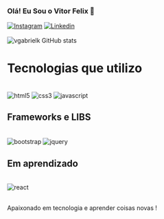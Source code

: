 ### Olá! Eu Sou o Vitor Felix 👋

[![Instagram](https://img.shields.io/badge/Instagram-E4405F?style=for-the-badge&logo=instagram&logoColor=white)](https://instagram.com/vgfelixx)
[![Linkedin](https://img.shields.io/badge/LinkedIn-0077B5?style=for-the-badge&logo=linkedin&logoColor=white)](https://www.linkedin.com/in/vitorfelix03/)<br><br>
![vgabrielk GitHub stats](https://github-readme-stats.vercel.app/api?username=vgabrielk&show_icons=true&theme=dracula)




# Tecnologias que utilizo
<div style="display: inline_block"><br/>

 <img align="center" alt="html5" src="https://img.shields.io/badge/HTML5-E34F26?style=for-the-badge&logo=html5&logoColor=white" />
  <img align="center" alt="css3" src="https://img.shields.io/badge/CSS3-1572B6?style=for-the-badge&logo=css3&logoColor=white" />
  <img align="center" alt="javascript" src="https://img.shields.io/badge/JavaScript-323330?style=for-the-badge&logo=javascript&logoColor=F7DF1E" />
  
</div>

## Frameworks e LIBS 

<div style="display: inline_block"><br/>

 <img align="center" alt="bootstrap" src="https://img.shields.io/badge/Bootstrap-563D7C?style=for-the-badge&logo=bootstrap&logoColor=white" />
  <img align="center" alt="jquery" src="https://img.shields.io/badge/jQuery-0769AD?style=for-the-badge&logo=jquery&logoColor=white" />
  
</div>

## Em aprendizado


<div style="display: inline_block"><br/>
  <img align="center" alt="react" src="https://img.shields.io/badge/React-DD0031?style=for-the-badge&logo=react&logoColor=white" />

  
</div><br/>


Apaixonado em tecnologia e aprender coisas novas !


